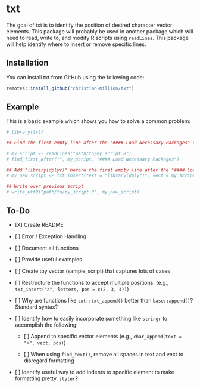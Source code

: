
<!-- README.md is generated from README.Rmd. Please edit that file -->
txt
===

The goal of txt is to identify the position of desired character vector elements. This package will probably be used in another package which will need to read, write to, and modify R scripts using `readLines`. This package will help identify where to insert or remove specific lines.

Installation
------------

You can install txt from GitHub using the following code:

``` r
remotes::install_github("christian-million/txt")
```

Example
-------

This is a basic example which shows you how to solve a common problem:

``` r
# library(txt)

## Find the first empty line after the "#### Load Necessary Packages" comment in my script.

# my_script <- readLines("path/to/my_script.R")
# find_first_after("", my_script, "#### Load Necessary Packages")

## Add "library(dplyr)" before the first empty line after the "#### Load Necessary Packages" comment in my script.
# my_new_script <- txt_insert(text = "library(dplyr)", vect = my_script, pos = (find_first_after("", my_script, "#### Load Necessary Packages") - 1))

## Write over previous script
# write_utf8("path/to/my_script.R", my_new_script)
```

To-Do
-----

-   \[X\] Create README
-   \[ \] Error / Exception Handling
-   \[ \] Document all functions
-   \[ \] Provide useful examples
-   \[ \] Create toy vector (sample\_script) that captures lots of cases
-   \[ \] Restructure the functions to accept multiple positions. (e.g., `txt_insert("a", letters, pos = c(2, 3, 4))`)
-   \[ \] Why are functions like `txt::txt_append()` better than `base::append()`? Standard syntax?
-   \[ \] Identify how to easily incorporate something like `stringr` to accomplish the following:

    -   \[ \] Append to specific vector elements (e.g., `char_append(text = "+", vect, pos)`)

    -   \[ \] When using `find_text()`, remove all spaces in text and vect to disregard formatting

-   \[ \] Identify useful way to add indents to specific element to make formatting pretty. `styler`?
